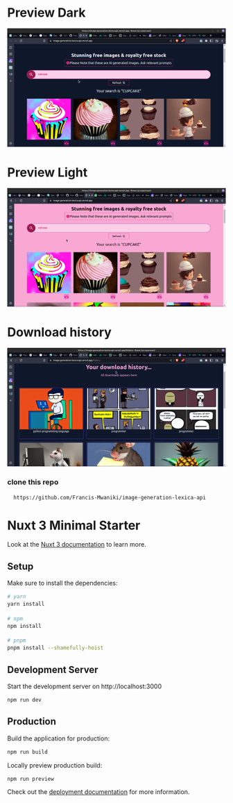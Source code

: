 
# Preview Dark

<img src="./assets/css/img/myscreen.png" />

# Preview Light

<img src="./assets/css/img/light.png" />


# Download history

<img src="./assets/css/img/history.png" />

### clone this repo

```sh
  https://github.com/Francis-Mwaniki/image-generation-lexica-api
  ```
# Nuxt 3 Minimal Starter

Look at the [Nuxt 3 documentation](https://nuxt.com/docs/getting-started/introduction) to learn more.

## Setup

Make sure to install the dependencies:

```bash
# yarn
yarn install

# npm
npm install

# pnpm
pnpm install --shamefully-hoist
```

## Development Server

Start the development server on http://localhost:3000

```bash
npm run dev
```

## Production

Build the application for production:

```bash
npm run build
```

Locally preview production build:

```bash
npm run preview
```

Check out the [deployment documentation](https://nuxt.com/docs/getting-started/deployment) for more information.

